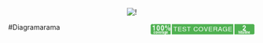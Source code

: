 <p align="center"><img src="https://patf.net/images/dioramarama.jpg" alt="!"></p>

#Diagramarama  <img src="https://raw.githubusercontent.com/pfarrell/diagramarama/master/coverage/coverage-badge.png" align="right" height="25" >
